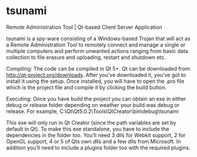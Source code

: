 # tsunami
Remote Administration Tool | Qt-based Client Server Application

tsunami is a spy-ware consisting of a Windows-based Trojan that will act as a Remote Administration Tool to remotely connect and manage a single or multiple computers and perform unwanted actions ranging from basic data collection to file erasure and uploading, restart and shutdown etc.

Compiling:
The code can be compiled in  Qt 5+. Qt can be downloaded from:  http://qt-project.org/downloads.
After you’ve downloaded it, you’ve got to install it using the setup. Once installed, you will have to open the .pro file which is the project file and compile it by clicking the build button.


Executing:
Once you have build the project you can obtain an exe in either debug or release folder depending on weather your build was debug or release. For example, C:\Qt\Qt5.0.2\Tools\QtCreator\bin\debug\tsunami

This exe will only run in Qt Creator (since the path variables are set by default in Qt). To make this exe standalone, you have to include the dependencies in the folder too. You’ll need 3 dlls for Webkit support, 2 for OpenGL support, 4 or 5 of Qts own dlls and a few dlls from Microsoft. In addition you’ll need to include a plugins folder too with the required plugins. 
